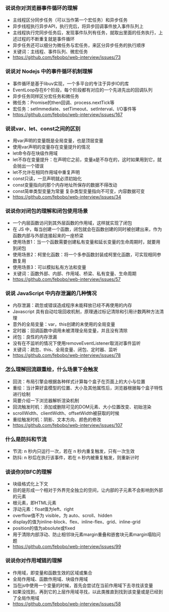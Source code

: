 ### 说说你对浏览器事件循环的理解
- 主线程区分同步任务（可以当作第一个宏任务）和异步任务
- 异步线程执行异步API，执行完后，将异步回调事件放入事件队列上
- 主线程执行完同步任务后，发现事件队列有任务，就取出里面的任务执行，上述过程的不断重复就是事件循环
- 异步任务还可以细分为微任务与宏任务，来区分异步任务的执行顺序
- 关键词：主线程、事件队列、微宏任务
- https://github.com/febobo/web-interview/issues/73

 
### 说说对 Nodejs 中的事件循环机制理解
- 事件循环是基于libuv实现，一个多平台的专注于异步IO的库
- EventLoop存在6个阶段，每个阶段都有对应的一个先进先出的回调队列
- 异步任务同样区分宏任务和微任务
- 微任务：Promise的then回调、process.nextTick等
- 宏任务：setImmediate、setTimeout、setInterval、I/O事件等
- https://github.com/febobo/web-interview/issues/167


### 说说var、let、const之间的区别
- 用var声明的变量既是全局变量，也是顶层变量
- 使用var声明的变量存在变量提升的情况
- let命令存在块级作用域
- let不存在变量提升：在声明它之前，变量a是不存在的，这时如果用到它，就会抛出一个错误
- let不允许在相同作用域中重复声明
- const只读，一旦声明就必须初始化
- const变量指向的那个内存地址所保存的数据不得改动
- const简单类型变量为常量 复杂类型变量指向不可变，内容数据可变
- https://github.com/febobo/web-interview/issues/34


### 说说你对闭包的理解和闭包使用场景
- 一个内层函数访问到其外层函数的作用域，这样就实现了闭包
- 在 JS 中，每当创建一个函数，闭包就会在函数创建的同时被创建出来，作为函数内部与外部连接起来的一座桥梁
- 使用场景1：当一个函数需要创建私有变量和延长变量的生命周期时，就要用到闭包
- 使用场景2：柯里化函数：将一个多参函数封装成柯里化函数，可实现相同参数复用
- 使用场景3：可以模拟私有方法和变量
- 关键词：函数外部、内部、作用域、桥梁、私有变量、生命周期
- https://github.com/febobo/web-interview/issues/57


### 说说 JavaScript 中内存泄漏的几种情况
- 内存泄漏：疏忽或错误造成程序未能释放已经不再使用的内存
- Javascript 具有自动垃圾回收机制，原理通过标记清除和引用计数两种方法清理
- 意外的全局变量：var，this创建的未使用的全局变量
- 定时器：回调函数中调用未被清理全局变量，并且没有清除
- 闭包：良性的内存泄漏
- 没有在不监听的情况下使用removeEventListener取消对事件监听
- 关键词：疏忽、this、全局变量、闭包、定时器、监听
- https://github.com/febobo/web-interview/issues/78


### 怎么理解回流跟重绘，什么场景下会触发
- 回流：布局引擎会根据各种样式计算每个盒子在页面上的大小与位置
- 重绘：当计算好盒模型的位置、大小及其他属性后，浏览器根据每个盒子特性进行绘制
- 简要介绍一下浏览器解析渲染机制
- 回流触发时机：添加或删除可见的DOM元素、大小位置改变、初始渲染
- scrollWidth、clientWidth、offsetWidth被获取的时候
- 重绘触发时机：阴影、文本方向、颜色的修改
- https://github.com/febobo/web-interview/issues/107


### 什么是防抖和节流
- 节流: n 秒内只运行一次，若在 n 秒内重复触发，只有一次生效
- 防抖: n 秒后在执行该事件，若在 n 秒内被重复触发，则重新计时


### 谈谈你对BFC的理解
- 块级格式化上下文
- 目的是形成一个相对于外界完全独立的空间，让内部的子元素不会影响到外部的元素
- 根元素，即HTML元素
- 浮动元素：float值为left、right
- overflow值不为 visible，为 auto、scroll、hidden
- display的值为inline-block、flex、inline-flex、grid、inline-grid
- position的值为absolute或fixed
- 用于清除内部浮动、防止相邻块元素margin重叠和嵌套块元素margin塌陷问题
- https://github.com/febobo/web-interview/issues/99


### 说说你对作用域链的理解
- 作用域，即变量和函数生效的区域或集合
- 全局作用域、函数作用域、块级作用域
- 当在js中使用一个变量的时候，首先会尝试在当前作用域下去寻找该变量
- 如果没找到，再到它的上层作用域寻找，以此类推直到找到该变量或是已经到了全局作用域
- https://github.com/febobo/web-interview/issues/58
